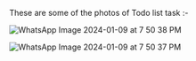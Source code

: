 These are  some of the photos of Todo list task :-

![WhatsApp Image 2024-01-09 at 7 50 38 PM](https://github.com/TURAGA-SATWIKA/Todo_List/assets/84951512/604d58e1-ed7e-45b6-952b-d9b9da32f181)

![WhatsApp Image 2024-01-09 at 7 50 37 PM](https://github.com/TURAGA-SATWIKA/Todo_List/assets/84951512/5a57848c-8be8-4e7c-a699-e307668b37a7)

